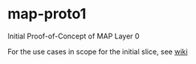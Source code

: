 # map-proto1
Initial Proof-of-Concept of MAP Layer 0

For the use cases in scope for the initial slice, see [wiki](https://github.com/evomimic/map-proto1/wiki)
